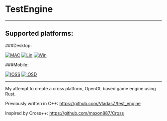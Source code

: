 # TestEngine

---
## Supported platforms:

[MAC1]: https://github.com/vladasz/rust_sand/actions/workflows/mac.yml/badge.svg
[LIN1]: https://github.com/vladasz/rust_sand/actions/workflows/linux.yml/badge.svg
[WIN1]: https://github.com/vladasz/rust_sand/actions/workflows/windows.yml/badge.svg
[IOSS1]: https://github.com/vladasz/rust_sand/actions/workflows/ios_sim.yml/badge.svg
[IOSD1]: https://github.com/vladasz/rust_sand/actions/workflows/ios_dev.yml/badge.svg

[LMAC]: https://github.com/VladasZ/rust_sand/actions/workflows/mac.yml
[LLIN]: https://github.com/VladasZ/rust_sand/actions/workflows/linux.yml
[LWIN]: https://github.com/VladasZ/rust_sand/actions/workflows/windows.yml
[LIOSS]: https://github.com/VladasZ/rust_sand/actions/workflows/ios_sim.yml
[LIOSD]: https://github.com/VladasZ/rust_sand/actions/workflows/ios_dev.yml

###Desktop:

[![MAC][MAC1]][LMAC]
[![Lin][LIN1]][LLIN]
[![Win][WIN1]][LWIN]

###Mobile:

[![IOSS][IOSS1]][LIOSS]
[![IOSD][IOSD1]][LIOSD]

---

My attempt to create a cross platform, OpenGL based game engine using Rust.

Previously written in C++: https://github.com/VladasZ/test_engine 

Inspired by Cross++: https://github.com/maxon887/Cross